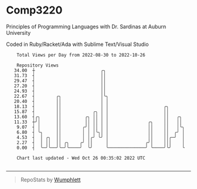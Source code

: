 # Comp3220

Principles of Programming Languages with Dr. Sardinas at Auburn University

Coded in Ruby/Racket/Ada with Sublime Text/Visual Studio

```
    Total Views per Day from 2022-08-30 to 2022-10-26

    Repository Views
   34.00  ┼                         ╭╮
   31.73  ┤                         ││
   29.47  ┤                         ││
   27.20  ┤                         ││
   24.93  ┤                         ││
   22.67  ┤        ╭╮               │╰╮
   20.40  ┤        ││               │ │
   18.13  ┤        ││               │ │                     ╭╮
   15.87  ┤        ││            ╭╮ │ │                     ││
   13.60  ┤╭╮      ││         ╭╮ ││ │ │                     ││   ╭╮
   11.33  ┼╯│      ││         ││ ││ │ │               ╭╮    ││   ││
    9.07  ┤ │      ││        ╭╯│ ││ │ │               ││    ││   │╰╮
    6.80  ┤ ╰╮     ││        │ │ │╰╮│ │               ││    ││  ╭╯ │
    4.53  ┤  │ ╭╮  ││        │ │╭╯ ╰╯ │               ││    ││╭─╯  │
    2.27  ┤  │ ││  ││ ╭╮    ╭╯ ││     │              ╭╯│    │││    │
    0.00  ┤  ╰─╯╰──╯╰─╯╰────╯  ╰╯     ╰──────────────╯ ╰────╯╰╯    ╰

    Chart last updated - Wed Oct 26 00:35:02 2022 UTC
    
```

---

> RepoStats by [Wumphlett](https://github.com/Wumphlett)
